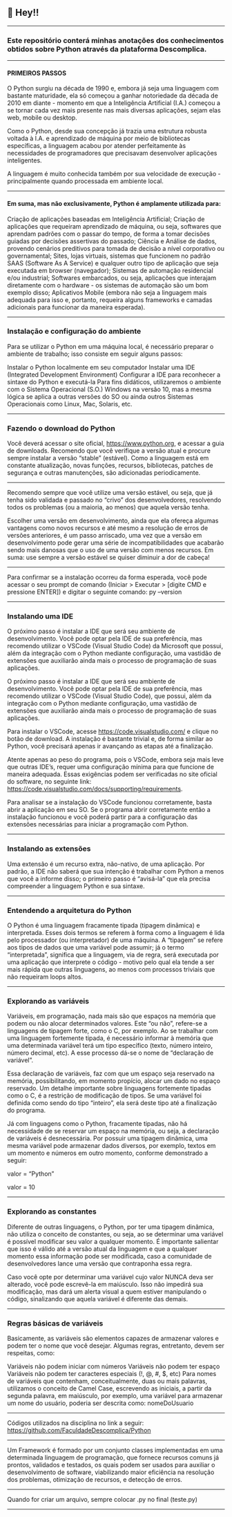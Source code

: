  ## 📣 Hey!!

---

### Este repositório conterá minhas anotações dos conhecimentos obtidos sobre Python através da plataforma Descomplica.

---

#### PRIMEIROS PASSOS

O Python surgiu na década de 1990 e, embora já seja uma linguagem com bastante maturidade, ela só começou a ganhar notoriedade da década de 2010 em diante - momento em que a Inteligência Artificial (I.A.) começou a se tornar cada vez mais presente nas mais diversas aplicações, sejam elas web, mobile ou desktop.

Como o Python, desde sua concepção já trazia uma estrutura robusta voltada à I.A. e aprendizado de máquina por meio de bibliotecas específicas, a linguagem acabou por atender perfeitamente às necessidades de programadores que precisavam desenvolver aplicações inteligentes.

A linguagem é muito conhecida também por sua velocidade de execução - principalmente quando processada em ambiente local.

---

#### Em suma, mas não exclusivamente, Python é amplamente utilizada para:

Criação de aplicações baseadas em Inteligência Artificial;
Criação de aplicações que requeiram aprendizado de máquina, ou seja, softwares que aprendam padrões com o passar do tempo, de forma a tomar decisões guiadas por decisões assertivas do passado;
Ciência e Análise de dados, provendo cenários preditivos para tomada de decisão a nível corporativo ou governamental;
Sites, lojas virtuais, sistemas que funcionem no padrão SAAS (Software As A Service) e qualquer outro tipo de aplicação que seja executada em browser (navegador);
Sistemas de automação residencial e/ou industrial;
Softwares embarcados, ou seja, aplicações que interajam diretamente com o hardware - os sistemas de automação são um bom exemplo disso;
Aplicativos Mobile (embora não seja a linguagem mais adequada para isso e, portanto, requeira alguns frameworks e camadas adicionais para funcionar da maneira esperada).

---

### Instalação e configuração do ambiente

Para se utilizar o Python em uma máquina local, é necessário preparar o ambiente de trabalho; isso consiste em seguir alguns passos:

Instalar o Python localmente em seu computador
Instalar uma IDE (Integrated Development Environment)
Configurar a IDE para reconhecer a sintaxe do Python e executá-la
Para fins didáticos, utilizaremos o ambiente com o Sistema Operacional (S.O.) Windows na versão 10, mas a mesma lógica se aplica a outras versões do SO ou ainda outros Sistemas Operacionais como Linux, Mac, Solaris, etc.

---

### Fazendo o download do Python

Você deverá acessar o site oficial, https://www.python.org, e acessar a guia de downloads. Recomendo que você verifique a versão atual e procure sempre instalar a versão “stable” (estável). Como a linguagem está em constante atualização, novas funções, recursos, bibliotecas, patches de segurança e outras manutenções, são adicionadas periodicamente.

---

Recomendo sempre que você utilize uma versão estável, ou seja, que já tenha sido validada e passado no “crivo” dos desenvolvedores, resolvendo todos os problemas (ou a maioria, ao menos) que aquela versão tenha.

Escolher uma versão em desenvolvimento, ainda que ela ofereça algumas vantagens como novos recursos e até mesmo a resolução de erros de versões anteriores, é um passo arriscado, uma vez que a versão em desenvolvimento pode gerar uma série de incompatibilidades que acabarão sendo mais danosas que o uso de uma versão com menos recursos. Em suma: use sempre a versão estável se quiser diminuir a dor de cabeça!

---

Para confirmar se a instalação ocorreu da forma esperada, você pode acessar o seu prompt de comando (Iniciar > Executar > [digite CMD e pressione ENTER]) e digitar o seguinte comando: py –version

---

### Instalando uma IDE

O próximo passo é instalar a IDE que será seu ambiente de desenvolvimento. Você pode optar pela IDE de sua preferência, mas recomendo utilizar o VSCode (Visual Studio Code) da Microsoft que possui, além da integração com o Python mediante configuração, uma vastidão de extensões que auxiliarão ainda mais o processo de programação de suas aplicações.

O próximo passo é instalar a IDE que será seu ambiente de desenvolvimento. Você pode optar pela IDE de sua preferência, mas recomendo utilizar o VSCode (Visual Studio Code), que possui, além da integração com o Python mediante configuração, uma vastidão de extensões que auxiliarão ainda mais o processo de programação de suas aplicações.

Para instalar o VSCode, acesse https://code.visualstudio.com/ e clique no botão de download. A instalação é bastante trivial e, de forma similar ao Python, você precisará apenas ir avançando as etapas até a finalização.

Atente apenas ao peso do programa, pois o VSCode, embora seja mais leve que outras IDE’s, requer uma configuração mínima para que funcione de maneira adequada. Essas exigências podem ser verificadas no site oficial do software, no seguinte link: https://code.visualstudio.com/docs/supporting/requirements. 

Para analisar se a instalação do VSCode funcionou corretamente, basta abrir a aplicação em seu SO. Se o programa abrir corretamente então a instalação funcionou e você poderá partir para a configuração das extensões necessárias para iniciar a programação com Python.

---

### Instalando as extensões

Uma extensão é um recurso extra, não-nativo, de uma aplicação. Por padrão, a IDE não saberá que sua intenção é trabalhar com Python a menos que você a informe disso; o primeiro passo é “avisá-la” que ela precisa compreender a linguagem Python e sua sintaxe.

---

### Entendendo a arquitetura do Python

O Python é uma linguagem fracamente tipada (tipagem dinâmica) e interpretada. Esses dois termos se referem à forma como a linguagem é lida pelo processador (ou interpretador) de uma máquina. A “tipagem” se refere aos tipos de dados que uma variável pode assumir; já o termo “interpretada”, significa que a linguagem, via de regra, será executada por uma aplicação que interprete o código - motivo pelo qual ela tende a ser mais rápida que outras linguagens, ao menos com processos triviais que não requeiram loops altos.

---

### Explorando as variáveis

Variáveis, em programação, nada mais são que espaços na memória que podem ou não alocar determinados valores. Este “ou não”, refere-se a linguagens de tipagem forte, como o C, por exemplo. Ao se trabalhar com uma linguagem fortemente tipada, é necessário informar à memória que uma determinada variável terá um tipo específico (texto, número inteiro, número decimal, etc). A esse processo dá-se o nome de “declaração de variável”.

Essa declaração de variáveis, faz com que um espaço seja reservado na memória, possibilitando, em momento propício, alocar um dado no espaço reservado. Um detalhe importante sobre linguagens fortemente tipadas como o C, é a restrição de modificação de tipos. Se uma variável foi definida como sendo do tipo “inteiro”, ela será deste tipo até a finalização do programa.

Já com linguagens como o Python, fracamente tipadas, não há necessidade de se reservar um espaço na memória, ou seja, a declaração de variáveis é desnecessária. Por possuir uma tipagem dinâmica, uma mesma variável pode armazenar dados diversos, por exemplo, textos em um momento e números em outro momento, conforme demonstrado a seguir:

valor = “Python”

valor = 10

---

### Explorando as constantes

Diferente de outras linguagens, o Python, por ter uma tipagem dinâmica, não utiliza o conceito de constantes, ou seja, ao se determinar uma variável é possível modificar seu valor a qualquer momento. É importante salientar que isso é válido até a versão atual da linguagem e que a qualquer momento essa informação pode ser modificada, caso a comunidade de desenvolvedores lance uma versão que contraponha essa regra.

Caso você opte por determinar uma variável cujo valor NUNCA deva ser alterado, você pode escrevê-la em maiúsculo. Isso não impedirá sua modificação, mas dará um alerta visual a quem estiver manipulando o código, sinalizando que aquela variável é diferente das demais.

---

### Regras básicas de variáveis

Basicamente, as variáveis são elementos capazes de armazenar valores e podem ter o nome que você desejar. Algumas regras, entretanto, devem ser respeitas, como:

Variáveis não podem iniciar com números
Variáveis não podem ter espaço
Variáveis não podem ter caracteres especiais (!, @, #, $, etc)
Para nomes de variáveis que contenham, conceitualmente, duas ou mais palavras, utilizamos o conceito de Camel Case, escrevendo as iniciais, a partir da segunda palavra, em maiúsculo, por exemplo, uma variável para armazenar um nome do usuário, poderia ser descrita como: nomeDoUsuario

---

Códigos utilizados na disciplina no link a seguir: https://github.com/FaculdadeDescomplica/Python

---

Um Framework é formado por um conjunto classes implementadas em uma determinada linguagem de programação, que fornece recursos comuns já prontos, validados e testados, os quais podem ser usados para auxiliar o desenvolvimento de software, viabilizando maior eficiência na resolução dos problemas, otimização de recursos, e detecção de erros.

---

Quando for criar um arquivo, sempre colocar .py no final (teste.py)

---
